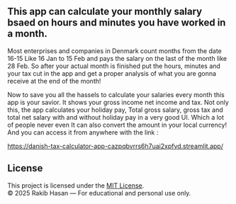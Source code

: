 ## This app can calculate your monthly salary bsaed on hours and minutes you have worked in a month.
Most enterprises and companies in Denmark count months from the date 16-15 Like 16 Jan to 15 Feb and pays the salary on the last of the month like 28 Feb.
So after your actual month is finished put the hours, minutes and your tax cut in the app and get a proper analysis of what you are gonna receive at the end of the month!

Now to save you all the hassels to calculate your salaries every month this app is your savior.
It shows your gross income net income and tax.
Not only this, the app calculates your holiday pay,
Total gross salary, gross tax and total net salary with and without holiday pay in a very good UI. Which a lot of people never even 
It can also convert the amount in your local currency!
And you can access it from anywhere with the link :

https://danish-tax-calculator-app-cazpqbvrrs6h7uai2xpfvd.streamlit.app/


## License

This project is licensed under the [MIT License](LICENSE).  
© 2025 Rakib Hasan — For educational and personal use only.
